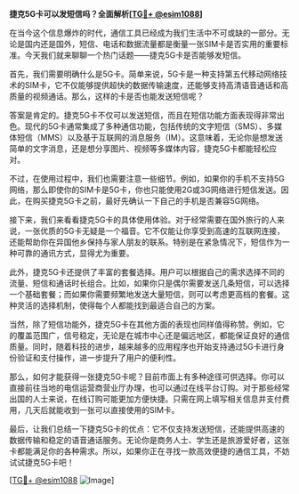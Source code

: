 **捷克5G卡可以发短信吗？全面解析[[TG💪+ @esim1088](https://t.me/s/esim1088)]**

在当今这个信息爆炸的时代，通信工具已经成为我们生活中不可或缺的一部分。无论是国内还是国外，短信、电话和数据流量都是衡量一张SIM卡是否实用的重要标准。今天我们就来聊聊一个热门话题——捷克5G卡是否能够发短信。

首先，我们需要明确什么是5G卡。简单来说，5G卡是一种支持第五代移动网络技术的SIM卡，它不仅能够提供超快的数据传输速度，还能够支持高清语音通话和高质量的视频通话。那么，这样的卡是否也能发送短信呢？

答案是肯定的。捷克5G卡不仅可以发送短信，而且在短信功能方面表现得非常出色。现代的5G卡通常集成了多种通信功能，包括传统的文字短信（SMS）、多媒体短信（MMS）以及基于互联网的消息服务（IM）。这意味着，无论你是想发送简单的文字消息，还是想分享图片、视频等多媒体内容，捷克5G卡都能轻松应对。

不过，在使用过程中，我们也需要注意一些细节。例如，如果你的手机不支持5G网络，那么即使你的SIM卡是5G卡，你也只能使用2G或3G网络进行短信发送。因此，在购买捷克5G卡之前，最好先确认一下自己的手机是否兼容5G网络。

接下来，我们来看看捷克5G卡的具体使用体验。对于经常需要在国外旅行的人来说，一张优质的5G卡无疑是一个福音。它不仅能让你享受到高速的互联网连接，还能帮助你在异国他乡保持与家人朋友的联系。特别是在紧急情况下，短信作为一种可靠的通讯方式，显得尤为重要。

此外，捷克5G卡还提供了丰富的套餐选择。用户可以根据自己的需求选择不同的流量、短信和通话时长组合。比如，如果你只是偶尔需要发送几条短信，可以选择一个基础套餐；而如果你需要频繁地发送大量短信，则可以考虑更高档的套餐。这种灵活的选择机制，使得每个人都能找到最适合自己的方案。

当然，除了短信功能外，捷克5G卡在其他方面的表现也同样值得称赞。例如，它的覆盖范围广，信号稳定，无论是在城市中心还是偏远地区，都能保证良好的通信质量。同时，随着科技的进步，越来越多的应用程序也开始支持通过5G卡进行身份验证和支付操作，进一步提升了用户的便利性。

那么，如何才能获得一张捷克5G卡呢？目前市面上有多种途径可供选择。你可以直接前往当地的电信运营商营业厅办理，也可以通过在线平台订购。对于那些经常出国的人士来说，在线订购可能更加方便快捷。只需在网上填写相关信息并支付费用，几天后就能收到一张可以直接使用的SIM卡。

最后，让我们总结一下捷克5G卡的优点：它不仅支持发送短信，还能提供高速的数据传输和稳定的语音通话服务。无论你是商务人士、学生还是旅游爱好者，这张卡都能满足你的各种需求。所以，如果你正在寻找一款高效便捷的通信工具，不妨试试捷克5G卡吧！

[[TG💪+ @esim1088](https://t.me/s/esim1088) ![Image](https://i.postimg.cc/4NQfJmqS/Snipaste-2025-05-13-00-14-12.png)]